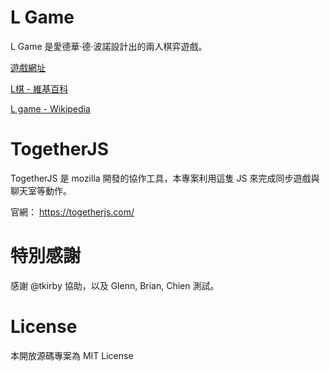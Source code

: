 L Game
=====

L Game 是愛德華·德·波諾設計出的兩人棋弈遊戲。

[遊戲網址](http://lgame-together.herokuapp.com/)

[L棋 - 維基百科](http://zh.wikipedia.org/wiki/L%E6%A3%8B)

[L game - Wikipedia](http://en.wikipedia.org/wiki/L_game)

TogetherJS
=====

TogetherJS 是 mozilla 開發的協作工具，本專案利用這隻 JS 來完成同步遊戲與聊天室等動作。

官網： https://togetherjs.com/

特別感謝
=====

感謝 @tkirby 協助，以及 Glenn, Brian, Chien 測試。

License
=====

本開放源碼專案為 MIT License
